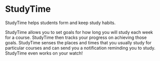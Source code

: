 #  StudyTime
StudyTime helps students form and keep study habits.

StudyTime allows you to set goals for how long you will study each week for a course.  StudyTime then
tracks your progress on achieving those goals.  StudyTime senses the places and times that you usually study
for particular courses and can send you a notification reminding you to study.  StudyTime even works on your
watch!

